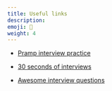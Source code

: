 ```yaml
---
title: Useful links
description:
emoji: 📎
weight: 4
---
```


- [Pramp interview practice](https://www.pramp.com/#/)

- [30 seconds of interviews](https://30secondsofinterviews.org/)

- [Awesome interview questions](https://github.com/DopplerHQ/awesome-interview-questions#javascript)
